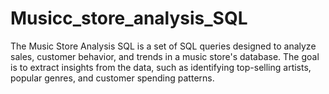 # Musicc_store_analysis_SQL
The Music Store Analysis SQL is a set of SQL queries designed to analyze sales, customer behavior, and trends in a music store's database. The goal is to extract insights from the data, such as identifying top-selling artists, popular genres, and customer spending patterns.
